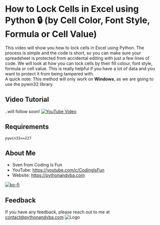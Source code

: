 
# How to Lock Cells in Excel using Python 🔒 (by Cell Color, Font Style, Formula or Cell Value)

This video will show you how to lock cells in Excel using Python. The process is simple and the code is short, so you can make sure your spreadsheet is protected from accidental editing with just a few lines of code. We will look at how you can lock cells by their fill colour, font style, formula or cell value. This is really helpful if you have a lot of data and you want to protect it from being tampered with.\
A quick note: This method will only work on **Windows**, as we are going to use the pywin32 library.

## Video Tutorial
..will follow soon!
[![YouTube Video](https://img.youtube.com/vi/XXX/0.jpg)](https://youtu.be/XXX)

## Requirements
```
pywin32==227
```

## About Me
- Sven from Coding Is Fun
- YouTube: https://youtube.com/c/CodingIsFun
- Website: https://pythonandvba.com

[![ko-fi](https://ko-fi.com/img/githubbutton_sm.svg)](https://ko-fi.com/X7X47Q0EG)

## Feedback
If you have any feedback, please reach out to me at contact@pythonandvba.com
![Logo](https://www.pythonandvba.com/banner-img)
